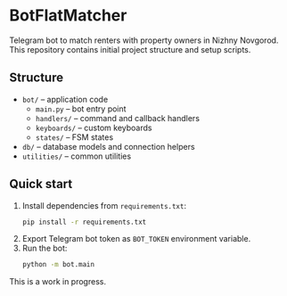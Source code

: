 # BotFlatMatcher

Telegram bot to match renters with property owners in Nizhny Novgorod. This repository contains
initial project structure and setup scripts.

## Structure
- `bot/` – application code
  - `main.py` – bot entry point
  - `handlers/` – command and callback handlers
  - `keyboards/` – custom keyboards
  - `states/` – FSM states
- `db/` – database models and connection helpers
- `utilities/` – common utilities

## Quick start
1. Install dependencies from `requirements.txt`:
   ```bash
   pip install -r requirements.txt
   ```
2. Export Telegram bot token as `BOT_TOKEN` environment variable.
3. Run the bot:
   ```bash
   python -m bot.main
   ```

This is a work in progress.
